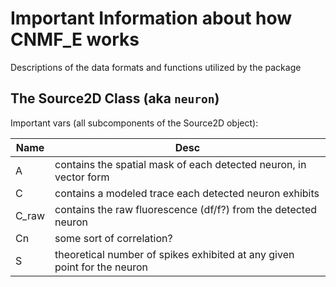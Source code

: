 # Important Information about how CNMF_E works

Descriptions of the data formats and functions utilized by the package

## The Source2D Class (aka `neuron`)

Important vars (all subcomponents of the Source2D object):

| Name | Desc |
|------|------|
| A | contains the spatial mask of each detected neuron, in vector form |
| C | contains a modeled trace each detected neuron exhibits |
| C_raw | contains the raw fluorescence (df/f?) from the detected neuron |
| Cn | some sort of correlation? |
| S | theoretical number of spikes exhibited at any given point for the neuron |
